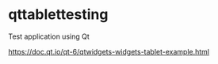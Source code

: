 # qttablettesting
Test application using Qt

https://doc.qt.io/qt-6/qtwidgets-widgets-tablet-example.html
